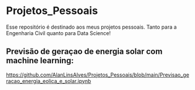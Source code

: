 # Projetos_Pessoais

Esse repositório é destinado aos meus projetos pessoais. Tanto para a Engenharia Civil quanto para Data Science!

## Previsão de geraçao de energia solar com machine learning: 
https://github.com/AlanLinsAlves/Projetos_Pessoais/blob/main/Previsao_geracao_energia_eolica_e_solar.ipynb
